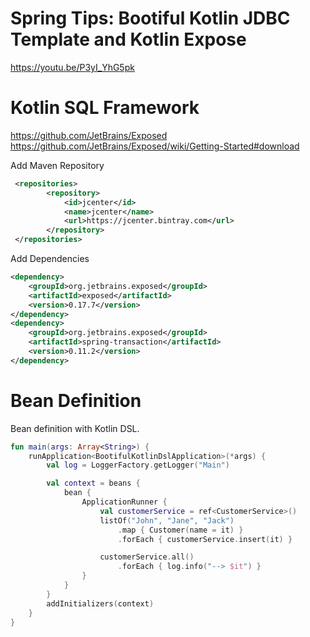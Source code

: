 # Spring Tips: Bootiful Kotlin JDBC Template and Kotlin Expose
https://youtu.be/P3yI_YhG5pk


# Kotlin SQL Framework
https://github.com/JetBrains/Exposed
https://github.com/JetBrains/Exposed/wiki/Getting-Started#download

Add Maven Repository
```xml
 <repositories>
        <repository>
            <id>jcenter</id>
            <name>jcenter</name>
            <url>https://jcenter.bintray.com</url>
        </repository>
 </repositories>
```
Add Dependencies
```xml
<dependency>
    <groupId>org.jetbrains.exposed</groupId>
    <artifactId>exposed</artifactId>
    <version>0.17.7</version>
</dependency>
<dependency>
    <groupId>org.jetbrains.exposed</groupId>
    <artifactId>spring-transaction</artifactId>
    <version>0.11.2</version>
</dependency>
```


# Bean Definition
Bean definition with Kotlin DSL.
 
```kotlin
fun main(args: Array<String>) {
    runApplication<BootifulKotlinDslApplication>(*args) {
        val log = LoggerFactory.getLogger("Main")

        val context = beans {
            bean {
                ApplicationRunner {
                    val customerService = ref<CustomerService>()
                    listOf("John", "Jane", "Jack")
                        .map { Customer(name = it) }
                        .forEach { customerService.insert(it) }

                    customerService.all()
                        .forEach { log.info("--> $it") }
                }
            }
        }
        addInitializers(context)
    }
}
```

